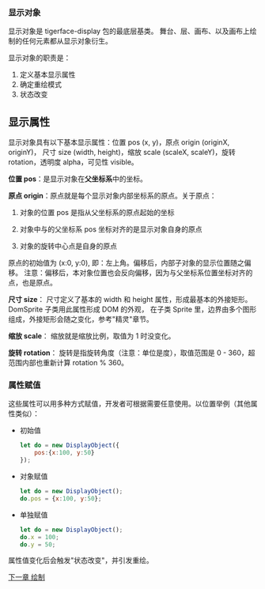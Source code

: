 ### 显示对象

显示对象是 tigerface-display 包的最底层基类。
舞台、层、画布、以及画布上绘制的任何元素都从显示对象衍生。

显示对象的职责是：
1. 定义基本显示属性
1. 确定重绘模式
1. 状态改变

## 显示属性

显示对象具有以下基本显示属性：位置 pos (x, y)，原点 origin (originX, originY)，
尺寸 size (width, height)，缩放 scale (scaleX, scaleY)，旋转 rotation，透明度 alpha，可见性 visible。

**位置 pos**：是显示对象在**父坐标系**中的坐标。

**原点 origin**：原点就是每个显示对象内部坐标系的原点。关于原点：

1. 对象的位置 pos 是指从父坐标系的原点起始的坐标

1. 对象中与的父坐标系 pos 坐标对齐的是显示对象自身的原点

1. 对象的旋转中心点是自身的原点

原点的初始值为 (x:0, y:0), 即：左上角。偏移后，内部子对象的显示位置随之偏移。
注意：偏移后，本对象位置也会反向偏移，因为与父坐标系位置坐标对齐的点，也是原点。

**尺寸 size**：
尺寸定义了基本的 width 和 height 属性，形成最基本的外接矩形。DomSprite 子类用此属性形成 DOM 的外观，
在子类 Sprite 里，边界由多个图形组成，外接矩形会随之变化，参考"精灵"章节。

**缩放 scale**：
缩放就是缩放比例，取值为 1 时没变化。

**旋转 rotation**：
旋转是指旋转角度（注意：单位是度），取值范围是 0 - 360，超范围内部也重新计算 rotation % 360。

### 属性赋值
这些属性可以用多种方式赋值，开发者可根据需要任意使用。以位置举例（其他属性类似）：

* 初始值

    ```javascript
    let do = new DisplayObject({
        pos:{x:100, y:50}
    });
    ```

* 对象赋值

    ```javascript
    let do = new DisplayObject();
    do.pos = {x:100, y:50};
    ```

* 单独赋值

    ```javascript
    let do = new DisplayObject();
    do.x = 100;
    do.y = 50;
    ```
属性值变化后会触发"状态改变"，并引发重绘。
    
[下一章 绘制](paint.md)